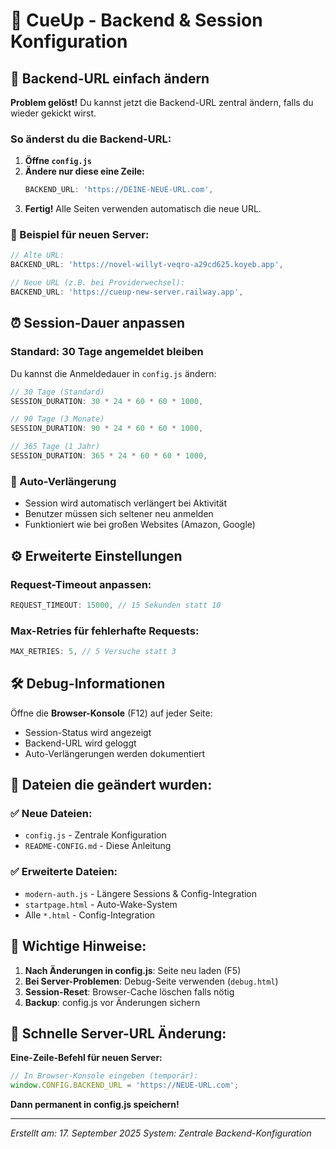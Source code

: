 # 🚀 CueUp - Backend & Session Konfiguration

## 📡 Backend-URL einfach ändern

**Problem gelöst!** Du kannst jetzt die Backend-URL zentral ändern, falls du wieder gekickt wirst.

### So änderst du die Backend-URL:

1. **Öffne `config.js`**
2. **Ändere nur diese eine Zeile:**
   ```javascript
   BACKEND_URL: 'https://DEINE-NEUE-URL.com',
   ```
3. **Fertig!** Alle Seiten verwenden automatisch die neue URL.

### 📝 Beispiel für neuen Server:
```javascript
// Alte URL:
BACKEND_URL: 'https://novel-willyt-veqro-a29cd625.koyeb.app',

// Neue URL (z.B. bei Providerwechsel):
BACKEND_URL: 'https://cueup-new-server.railway.app',
```

## ⏰ Session-Dauer anpassen

### Standard: 30 Tage angemeldet bleiben
Du kannst die Anmeldedauer in `config.js` ändern:

```javascript
// 30 Tage (Standard)
SESSION_DURATION: 30 * 24 * 60 * 60 * 1000,

// 90 Tage (3 Monate)
SESSION_DURATION: 90 * 24 * 60 * 60 * 1000,

// 365 Tage (1 Jahr)
SESSION_DURATION: 365 * 24 * 60 * 60 * 1000,
```

### 🔄 Auto-Verlängerung
- Session wird automatisch verlängert bei Aktivität
- Benutzer müssen sich seltener neu anmelden
- Funktioniert wie bei großen Websites (Amazon, Google)

## ⚙️ Erweiterte Einstellungen

### Request-Timeout anpassen:
```javascript
REQUEST_TIMEOUT: 15000, // 15 Sekunden statt 10
```

### Max-Retries für fehlerhafte Requests:
```javascript
MAX_RETRIES: 5, // 5 Versuche statt 3
```

## 🛠️ Debug-Informationen

Öffne die **Browser-Konsole** (F12) auf jeder Seite:
- Session-Status wird angezeigt
- Backend-URL wird geloggt
- Auto-Verlängerungen werden dokumentiert

## 📁 Dateien die geändert wurden:

### ✅ Neue Dateien:
- `config.js` - Zentrale Konfiguration
- `README-CONFIG.md` - Diese Anleitung

### ✅ Erweiterte Dateien:
- `modern-auth.js` - Längere Sessions & Config-Integration
- `startpage.html` - Auto-Wake-System
- Alle `*.html` - Config-Integration

## 🚨 Wichtige Hinweise:

1. **Nach Änderungen in config.js**: Seite neu laden (F5)
2. **Bei Server-Problemen**: Debug-Seite verwenden (`debug.html`)
3. **Session-Reset**: Browser-Cache löschen falls nötig
4. **Backup**: config.js vor Änderungen sichern

## 🔧 Schnelle Server-URL Änderung:

**Eine-Zeile-Befehl für neuen Server:**
```javascript
// In Browser-Konsole eingeben (temporär):
window.CONFIG.BACKEND_URL = 'https://NEUE-URL.com';
```

**Dann permanent in config.js speichern!**

---
*Erstellt am: 17. September 2025*
*System: Zentrale Backend-Konfiguration*